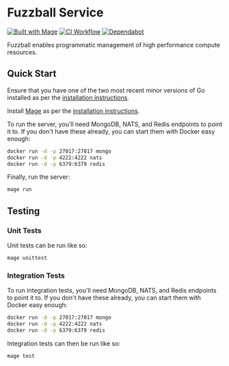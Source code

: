 # Fuzzball Service

[![Built with Mage](https://magefile.org/badge.svg)](https://magefile.org)
[![CI Workflow](https://github.com/sylabs/fuzzball-service/workflows/ci/badge.svg)](https://github.com/sylabs/fuzzball-service/actions)
[![Dependabot](https://api.dependabot.com/badges/status?host=github&repo=sylabs/fuzzball-service&identifier=232618704)](https://app.dependabot.com/accounts/sylabs/repos/232618704)

Fuzzball enables programmatic management of high performance compute resources.

## Quick Start

Ensure that you have one of the two most recent minor versions of Go installed as per the [installation instructions](https://golang.org/doc/install).

Install [Mage](https://magefile.org) as per the [installation instructions](https://magefile.org/#installation).

To run the server, you'll need MongoDB, NATS, and Redis endpoints to point it to. If you don't have these already, you can start them with Docker easy enough:

```sh
docker run -d -p 27017:27017 mongo
docker run -d -p 4222:4222 nats
docker run -d -p 6379:6379 redis
```

Finally, run the server:

```sh
mage run
```

## Testing

### Unit Tests

Unit tests can be run like so:

```sh
mage unittest
```

### Integration Tests

To run integration tests, you'll need MongoDB, NATS, and Redis endpoints to point it to. If you don't have these already, you can start them with Docker easy enough:

```sh
docker run -d -p 27017:27017 mongo
docker run -d -p 4222:4222 nats
docker run -d -p 6379:6379 redis
```

Integration tests can then be run like so:

```sh
mage test
```
